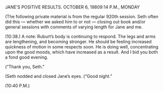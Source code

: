 JANE’S POSITIVE RESULTS. 
OCTOBER 6, 19809:14 P.M., MONDAY

(The following private material is from the regular 920th session. Seth often did this — whether we asked him to or not — closing out book and/or general sessions with comments of varying length for Jane and me.

(10:38.) A note: Ruburt’s body is continuing to respond. The legs and arms are lengthening, and becoming stronger. He should be feeling increased quickness of motion in some respects soon. He is doing well, concentrating upon the good moods, which have increased as a result. And I bid you both a fond good evening.

(“Thank you, Seth.”

(Seth nodded and closed Jane’s eyes. (“Good night.”

(10:40 P.M.)
